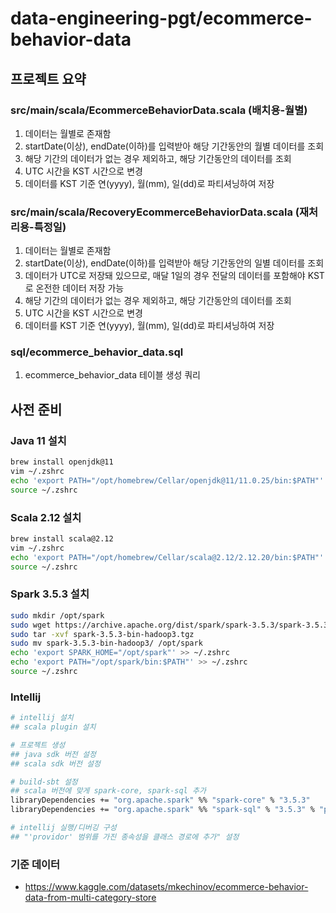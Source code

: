 # data-engineering-pgt/ecommerce-behavior-data
## 프로젝트 요약
### src/main/scala/EcommerceBehaviorData.scala (배치용-월별)
1. 데이터는 월별로 존재함
2. startDate(이상), endDate(이하)를 입력받아 해당 기간동안의 월별 데이터를 조회
3. 해당 기간의 데이터가 없는 경우 제외하고, 해당 기간동안의 데이터를 조회
4. UTC 시간을 KST 시간으로 변경
5. 데이터를 KST 기준 연(yyyy), 월(mm), 일(dd)로 파티셔닝하여 저장

### src/main/scala/RecoveryEcommerceBehaviorData.scala (재처리용-특정일)
1. 데이터는 월별로 존재함
2. startDate(이상), endDate(이하)를 입력받아 해당 기간동안의 일별 데이터를 조회
3. 데이터가 UTC로 저장돼 있으므로, 매달 1일의 경우 전달의 데이터를 포함해야 KST로 온전한 데이터 저장 가능
4. 해당 기간의 데이터가 없는 경우 제외하고, 해당 기간동안의 데이터를 조회
5. UTC 시간을 KST 시간으로 변경 
6. 데이터를 KST 기준 연(yyyy), 월(mm), 일(dd)로 파티셔닝하여 저장

### sql/ecommerce_behavior_data.sql
1. ecommerce_behavior_data 테이블 생성 쿼리

## 사전 준비
### Java 11 설치
```bash
brew install openjdk@11
vim ~/.zshrc
echo 'export PATH="/opt/homebrew/Cellar/openjdk@11/11.0.25/bin:$PATH"' >> ~/.zshrc
source ~/.zshrc
```
### Scala 2.12 설치
```bash
brew install scala@2.12
vim ~/.zshrc
echo 'export PATH="/opt/homebrew/Cellar/scala@2.12/2.12.20/bin:$PATH"' >> ~/.zshrc
source ~/.zshrc
```
### Spark 3.5.3 설치
```bash
sudo mkdir /opt/spark
sudo wget https://archive.apache.org/dist/spark/spark-3.5.3/spark-3.5.3-bin-hadoop3.tgz
sudo tar -xvf spark-3.5.3-bin-hadoop3.tgz
sudo mv spark-3.5.3-bin-hadoop3/ /opt/spark
echo 'export SPARK_HOME="/opt/spark"' >> ~/.zshrc
echo 'export PATH="/opt/spark/bin:$PATH"' >> ~/.zshrc
source ~/.zshrc
```
### Intellij
```bash
# intellij 설치
## scala plugin 설치

# 프로젝트 생성
## java sdk 버전 설정
## scala sdk 버전 설정

# build-sbt 설정
## scala 버전에 맞게 spark-core, spark-sql 추가
libraryDependencies += "org.apache.spark" %% "spark-core" % "3.5.3"
libraryDependencies += "org.apache.spark" %% "spark-sql" % "3.5.3" % "provided"

# intellij 실행/디버깅 구성
## "'providor' 범위를 가진 종속성을 클래스 경로에 추가" 설정
```
### 기준 데이터
- https://www.kaggle.com/datasets/mkechinov/ecommerce-behavior-data-from-multi-category-store